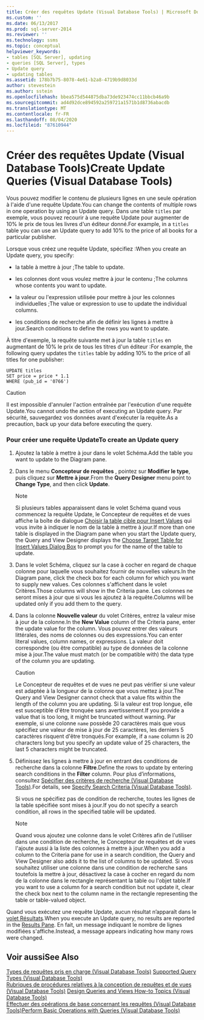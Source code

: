 ```yaml
---
title: Créer des requêtes Update (Visual Database Tools) | Microsoft Docs
ms.custom: ''
ms.date: 06/13/2017
ms.prod: sql-server-2014
ms.reviewer: ''
ms.technology: ssms
ms.topic: conceptual
helpviewer_keywords:
- tables [SQL Server], updating
- queries [SQL Server], types
- Update query
- updating tables
ms.assetid: 178b7b75-8078-4e61-b2a8-4719b9d8033d
author: stevestein
ms.author: sstein
ms.openlocfilehash: bbea575d544875dba73de923474cc11bbcb46a9b
ms.sourcegitcommit: ad4d92dce894592a259721a1571b1d8736abacdb
ms.translationtype: MT
ms.contentlocale: fr-FR
ms.lasthandoff: 08/04/2020
ms.locfileid: "87610944"
---
```

# <a name="create-update-queries-visual-database-tools"></a><span data-ttu-id="14069-102">Créer des requêtes Update (Visual Database Tools)</span><span class="sxs-lookup"><span data-stu-id="14069-102">Create Update Queries (Visual Database Tools)</span></span>
  <span data-ttu-id="14069-103">Vous pouvez modifier le contenu de plusieurs lignes en une seule opération à l'aide d'une requête Update.</span><span class="sxs-lookup"><span data-stu-id="14069-103">You can change the contents of multiple rows in one operation by using an Update query.</span></span> <span data-ttu-id="14069-104">Dans une table `titles` par exemple, vous pouvez recourir à une requête Update pour augmenter de 10% le prix de tous les livres d'un éditeur donné.</span><span class="sxs-lookup"><span data-stu-id="14069-104">For example, in a `titles` table you can use an Update query to add 10% to the price of all books for a particular publisher.</span></span>  
  
 <span data-ttu-id="14069-105">Lorsque vous créez une requête Update, spécifiez :</span><span class="sxs-lookup"><span data-stu-id="14069-105">When you create an Update query, you specify:</span></span>  
  
-   <span data-ttu-id="14069-106">la table à mettre à jour ;</span><span class="sxs-lookup"><span data-stu-id="14069-106">The table to update.</span></span>  
  
-   <span data-ttu-id="14069-107">les colonnes dont vous voulez mettre à jour le contenu ;</span><span class="sxs-lookup"><span data-stu-id="14069-107">The columns whose contents you want to update.</span></span>  
  
-   <span data-ttu-id="14069-108">la valeur ou l'expression utilisée pour mettre à jour les colonnes individuelles ;</span><span class="sxs-lookup"><span data-stu-id="14069-108">The value or expression to use to update the individual columns.</span></span>  
  
-   <span data-ttu-id="14069-109">les conditions de recherche afin de définir les lignes à mettre à jour.</span><span class="sxs-lookup"><span data-stu-id="14069-109">Search conditions to define the rows you want to update.</span></span>  
  
 <span data-ttu-id="14069-110">À titre d'exemple, la requête suivante met à jour la table `titles` en augmentant de 10% le prix de tous les titres d'un éditeur :</span><span class="sxs-lookup"><span data-stu-id="14069-110">For example, the following query updates the `titles` table by adding 10% to the price of all titles for one publisher:</span></span>  
  
```  
UPDATE titles  
SET price = price * 1.1  
WHERE (pub_id = '0766')  
```  
  
> [!CAUTION]  
>  <span data-ttu-id="14069-111">Il est impossible d'annuler l'action entraînée par l'exécution d'une requête Update.</span><span class="sxs-lookup"><span data-stu-id="14069-111">You cannot undo the action of executing an Update query.</span></span> <span data-ttu-id="14069-112">Par sécurité, sauvegardez vos données avant d'exécuter la requête.</span><span class="sxs-lookup"><span data-stu-id="14069-112">As a precaution, back up your data before executing the query.</span></span>  
  
### <a name="to-create-an-update-query"></a><span data-ttu-id="14069-113">Pour créer une requête Update</span><span class="sxs-lookup"><span data-stu-id="14069-113">To create an Update query</span></span>  
  
1.  <span data-ttu-id="14069-114">Ajoutez la table à mettre à jour dans le volet Schéma.</span><span class="sxs-lookup"><span data-stu-id="14069-114">Add the table you want to update to the Diagram pane.</span></span>  
  
2.  <span data-ttu-id="14069-115">Dans le menu **Concepteur de requêtes** , pointez sur **Modifier le type**, puis cliquez sur **Mettre à jour**.</span><span class="sxs-lookup"><span data-stu-id="14069-115">From the **Query Designer** menu point to **Change Type**, and then click **Update**.</span></span>  
  
    > [!NOTE]  
    >  <span data-ttu-id="14069-116">Si plusieurs tables apparaissent dans le volet Schéma quand vous commencez la requête Update, le Concepteur de requêtes et de vues affiche la boîte de dialogue [Choisir la table cible pour Insert Values](visual-database-tools.md) qui vous invite à indiquer le nom de la table à mettre à jour.</span><span class="sxs-lookup"><span data-stu-id="14069-116">If more than one table is displayed in the Diagram pane when you start the Update query, the Query and View Designer displays the [Choose Target Table for Insert Values Dialog Box](visual-database-tools.md) to prompt you for the name of the table to update.</span></span>  
  
3.  <span data-ttu-id="14069-117">Dans le volet Schéma, cliquez sur la case à cocher en regard de chaque colonne pour laquelle vous souhaitez fournir de nouvelles valeurs.</span><span class="sxs-lookup"><span data-stu-id="14069-117">In the Diagram pane, click the check box for each column for which you want to supply new values.</span></span> <span data-ttu-id="14069-118">Ces colonnes s'affichent dans le volet Critères.</span><span class="sxs-lookup"><span data-stu-id="14069-118">Those columns will show in the Criteria pane.</span></span> <span data-ttu-id="14069-119">Les colonnes ne seront mises à jour que si vous les ajoutez à la requête.</span><span class="sxs-lookup"><span data-stu-id="14069-119">Columns will be updated only if you add them to the query.</span></span>  
  
4.  <span data-ttu-id="14069-120">Dans la colonne **Nouvelle valeur** du volet Critères, entrez la valeur mise à jour de la colonne.</span><span class="sxs-lookup"><span data-stu-id="14069-120">In the **New Value** column of the Criteria pane, enter the update value for the column.</span></span> <span data-ttu-id="14069-121">Vous pouvez entrer des valeurs littérales, des noms de colonnes ou des expressions.</span><span class="sxs-lookup"><span data-stu-id="14069-121">You can enter literal values, column names, or expressions.</span></span> <span data-ttu-id="14069-122">La valeur doit correspondre (ou être compatible) au type de données de la colonne mise à jour.</span><span class="sxs-lookup"><span data-stu-id="14069-122">The value must match (or be compatible with) the data type of the column you are updating.</span></span>  
  
    > [!CAUTION]  
    >  <span data-ttu-id="14069-123">Le Concepteur de requêtes et de vues ne peut pas vérifier si une valeur est adaptée à la longueur de la colonne que vous mettez à jour.</span><span class="sxs-lookup"><span data-stu-id="14069-123">The Query and View Designer cannot check that a value fits within the length of the column you are updating.</span></span> <span data-ttu-id="14069-124">Si la valeur est trop longue, elle est susceptible d'être tronquée sans avertissement.</span><span class="sxs-lookup"><span data-stu-id="14069-124">If you provide a value that is too long, it might be truncated without warning.</span></span> <span data-ttu-id="14069-125">Par exemple, si une colonne `name` possède 20 caractères mais que vous spécifiez une valeur de mise à jour de 25 caractères, les derniers 5 caractères risquent d'être tronqués.</span><span class="sxs-lookup"><span data-stu-id="14069-125">For example, if a `name` column is 20 characters long but you specify an update value of 25 characters, the last 5 characters might be truncated.</span></span>  
  
5.  <span data-ttu-id="14069-126">Définissez les lignes à mettre à jour en entrant des conditions de recherche dans la colonne **Filtre**.</span><span class="sxs-lookup"><span data-stu-id="14069-126">Define the rows to update by entering search conditions in the **Filter** column.</span></span> <span data-ttu-id="14069-127">Pour plus d’informations, consultez [Spécifier des critères de recherche &#40;Visual Database Tools&#41;](specify-search-criteria-visual-database-tools.md).</span><span class="sxs-lookup"><span data-stu-id="14069-127">For details, see [Specify Search Criteria &#40;Visual Database Tools&#41;](specify-search-criteria-visual-database-tools.md).</span></span>  
  
     <span data-ttu-id="14069-128">Si vous ne spécifiez pas de condition de recherche, toutes les lignes de la table spécifiée sont mises à jour.</span><span class="sxs-lookup"><span data-stu-id="14069-128">If you do not specify a search condition, all rows in the specified table will be updated.</span></span>  
  
    > [!NOTE]  
    >  <span data-ttu-id="14069-129">Quand vous ajoutez une colonne dans le volet Critères afin de l'utiliser dans une condition de recherche, le Concepteur de requêtes et de vues l'ajoute aussi à la liste des colonnes à mettre à jour.</span><span class="sxs-lookup"><span data-stu-id="14069-129">When you add a column to the Criteria pane for use in a search condition, the Query and View Designer also adds it to the list of columns to be updated.</span></span> <span data-ttu-id="14069-130">Si vous souhaitez utiliser une colonne dans une condition de recherche sans toutefois la mettre à jour, désactivez la case à cocher en regard du nom de la colonne dans le rectangle représentant la table ou l'objet table.</span><span class="sxs-lookup"><span data-stu-id="14069-130">If you want to use a column for a search condition but not update it, clear the check box next to the column name in the rectangle representing the table or table-valued object.</span></span>  
  
 <span data-ttu-id="14069-131">Quand vous exécutez une requête Update, aucun résultat n’apparaît dans le [volet Résultats](results-pane-visual-database-tools.md).</span><span class="sxs-lookup"><span data-stu-id="14069-131">When you execute an Update query, no results are reported in the [Results Pane](results-pane-visual-database-tools.md).</span></span> <span data-ttu-id="14069-132">En fait, un message indiquant le nombre de lignes modifiées s'affiche.</span><span class="sxs-lookup"><span data-stu-id="14069-132">Instead, a message appears indicating how many rows were changed.</span></span>  
  
## <a name="see-also"></a><span data-ttu-id="14069-133">Voir aussi</span><span class="sxs-lookup"><span data-stu-id="14069-133">See Also</span></span>  
 <span data-ttu-id="14069-134">[Types de requêtes pris en charge &#40;Visual Database Tools&#41;](supported-query-types-visual-database-tools.md) </span><span class="sxs-lookup"><span data-stu-id="14069-134">[Supported Query Types &#40;Visual Database Tools&#41;](supported-query-types-visual-database-tools.md) </span></span>  
 <span data-ttu-id="14069-135">[Rubriques de procédures relatives à la conception de requêtes et de vues &#40;Visual Database Tools&#41;](design-queries-and-views-how-to-topics-visual-database-tools.md) </span><span class="sxs-lookup"><span data-stu-id="14069-135">[Design Queries and Views How-to Topics &#40;Visual Database Tools&#41;](design-queries-and-views-how-to-topics-visual-database-tools.md) </span></span>  
 [<span data-ttu-id="14069-136">Effectuer des opérations de base concernant les requêtes &#40;Visual Database Tools&#41;</span><span class="sxs-lookup"><span data-stu-id="14069-136">Perform Basic Operations with Queries &#40;Visual Database Tools&#41;</span></span>](perform-basic-operations-with-queries-visual-database-tools.md)  
  
  
